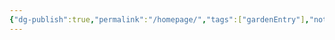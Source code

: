 ```yaml
---
{"dg-publish":true,"permalink":"/homepage/","tags":["gardenEntry"],"noteIcon":"","created":"2023-10-12T22:48:18.087+02:00"}
---
```


